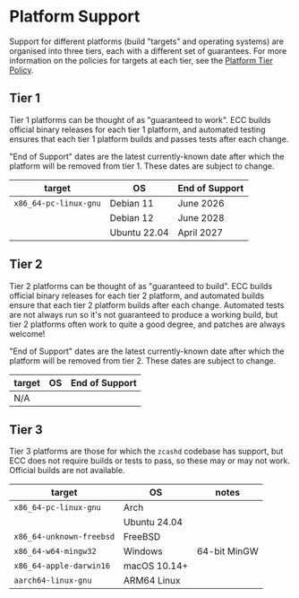 # Platform Support

Support for different platforms (build "targets" and operating systems) are organised into
three tiers, each with a different set of guarantees. For more information on the policies
for targets at each tier, see the [Platform Tier Policy](../dev/platform-tier-policy.md).

## Tier 1

Tier 1 platforms can be thought of as "guaranteed to work". ECC builds official binary
releases for each tier 1 platform, and automated testing ensures that each tier 1 platform
builds and passes tests after each change.

"End of Support" dates are the latest currently-known date after which the platform will
be removed from tier 1. These dates are subject to change.

| target                  | OS           | End of Support |
| ----------------------- | ------------ | -------------- |
| `x86_64-pc-linux-gnu`   | Debian 11    | June 2026      |
|                         | Debian 12    | June 2028      |
|                         | Ubuntu 22.04 | April 2027     |

## Tier 2

Tier 2 platforms can be thought of as "guaranteed to build". ECC builds official binary
releases for each tier 2 platform, and automated builds ensure that each tier 2 platform
builds after each change. Automated tests are not always run so it's not guaranteed to
produce a working build, but tier 2 platforms often work to quite a good degree, and
patches are always welcome!

"End of Support" dates are the latest currently-known date after which the platform will
be removed from tier 2. These dates are subject to change.

| target                  | OS           | End of Support |
| ----------------------- | ------------ | -------------- |
| N/A |

## Tier 3

Tier 3 platforms are those for which the `zcashd` codebase has support, but ECC does not
require builds or tests to pass, so these may or may not work. Official builds are not
available.

| target                  | OS           | notes |
| ----------------------- | ------------ | ----- |
| `x86_64-pc-linux-gnu`   | Arch         |
|                         | Ubuntu 24.04 |
| `x86_64-unknown-freebsd`| FreeBSD      |
| `x86_64-w64-mingw32`    | Windows      | 64-bit MinGW |
| `x86_64-apple-darwin16` | macOS 10.14+ |
| `aarch64-linux-gnu`     | ARM64 Linux  |
